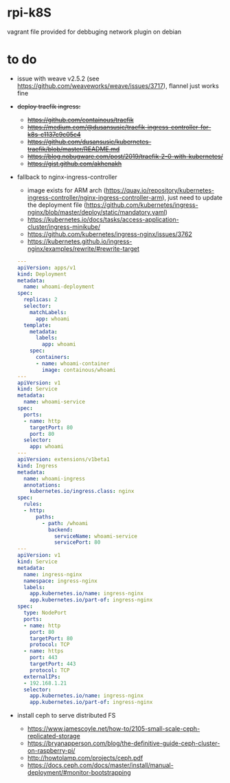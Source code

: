 # rpi-k8S

vagrant file provided for debbuging network plugin on debian

# to do  
- issue with weave v2.5.2 (see https://github.com/weaveworks/weave/issues/3717),
  flannel just works fine
  
- <s>deploy traefik ingress:</s>
  - <s>https://github.com/containous/traefik</s>
  - <s>https://medium.com/@dusansusic/traefik-ingress-controller-for-k8s-c1137c9c05c4</s>
  - <s>https://github.com/dusansusic/kubernetes-traefik/blob/master/README.md</s>
  - <s>https://blog.nobugware.com/post/2019/traefik-2-0-with-kubernetes/</s>
  - <s>https://gist.github.com/akhenakh</s>

- fallback to nginx-ingress-controller
  - image exists for ARM arch (https://quay.io/repository/kubernetes-ingress-controller/nginx-ingress-controller-arm), 
    just need to update the deployment file (https://github.com/kubernetes/ingress-nginx/blob/master/deploy/static/mandatory.yaml)
  - https://kubernetes.io/docs/tasks/access-application-cluster/ingress-minikube/
  - https://github.com/kubernetes/ingress-nginx/issues/3762
  - https://kubernetes.github.io/ingress-nginx/examples/rewrite/#rewrite-target
  ```yaml
  ---
  apiVersion: apps/v1
  kind: Deployment
  metadata:
    name: whoami-deployment
  spec:
    replicas: 2
    selector:
      matchLabels:
        app: whoami
    template:
      metadata:
        labels:
          app: whoami
      spec:
        containers:
        - name: whoami-container
          image: containous/whoami
  ---
  apiVersion: v1
  kind: Service
  metadata:
    name: whoami-service
  spec:
    ports:
    - name: http
      targetPort: 80
      port: 80
    selector:
      app: whoami
  ---
  apiVersion: extensions/v1beta1
  kind: Ingress
  metadata:
    name: whoami-ingress
    annotations:
      kubernetes.io/ingress.class: nginx
  spec:
    rules:
    - http:
        paths:
          - path: /whoami
            backend:
              serviceName: whoami-service
              servicePort: 80
  ---
  apiVersion: v1
  kind: Service
  metadata:
    name: ingress-nginx
    namespace: ingress-nginx
    labels:
      app.kubernetes.io/name: ingress-nginx
      app.kubernetes.io/part-of: ingress-nginx
  spec:
    type: NodePort
    ports:
    - name: http
      port: 80
      targetPort: 80
      protocol: TCP
    - name: https
      port: 443
      targetPort: 443
      protocol: TCP
    externalIPs:
    - 192.168.1.21
    selector:
      app.kubernetes.io/name: ingress-nginx
      app.kubernetes.io/part-of: ingress-nginx
    ```

- install ceph to serve distributed FS
  - https://www.jamescoyle.net/how-to/2105-small-scale-ceph-replicated-storage
  - https://bryanapperson.com/blog/the-definitive-guide-ceph-cluster-on-raspberry-pi/
  - http://howtolamp.com/projects/ceph.pdf
  - https://docs.ceph.com/docs/master/install/manual-deployment/#monitor-bootstrapping
  



 


